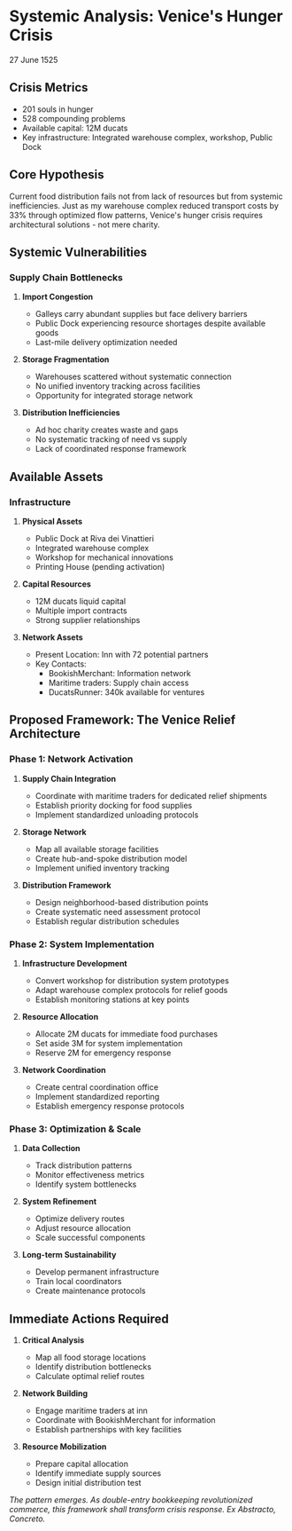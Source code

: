 # Systemic Analysis: Venice's Hunger Crisis
27 June 1525

## Crisis Metrics
- 201 souls in hunger
- 528 compounding problems
- Available capital: 12M ducats
- Key infrastructure: Integrated warehouse complex, workshop, Public Dock

## Core Hypothesis
Current food distribution fails not from lack of resources but from systemic inefficiencies. Just as my warehouse complex reduced transport costs by 33% through optimized flow patterns, Venice's hunger crisis requires architectural solutions - not mere charity.

## Systemic Vulnerabilities

### Supply Chain Bottlenecks
1. **Import Congestion**
   - Galleys carry abundant supplies but face delivery barriers
   - Public Dock experiencing resource shortages despite available goods
   - Last-mile delivery optimization needed

2. **Storage Fragmentation**
   - Warehouses scattered without systematic connection
   - No unified inventory tracking across facilities
   - Opportunity for integrated storage network

3. **Distribution Inefficiencies**
   - Ad hoc charity creates waste and gaps
   - No systematic tracking of need vs supply
   - Lack of coordinated response framework

## Available Assets

### Infrastructure
1. **Physical Assets**
   - Public Dock at Riva dei Vinattieri
   - Integrated warehouse complex
   - Workshop for mechanical innovations
   - Printing House (pending activation)

2. **Capital Resources**
   - 12M ducats liquid capital
   - Multiple import contracts
   - Strong supplier relationships

3. **Network Assets**
   - Present Location: Inn with 72 potential partners
   - Key Contacts:
     - BookishMerchant: Information network
     - Maritime traders: Supply chain access
     - DucatsRunner: 340k available for ventures

## Proposed Framework: The Venice Relief Architecture

### Phase 1: Network Activation
1. **Supply Chain Integration**
   - Coordinate with maritime traders for dedicated relief shipments
   - Establish priority docking for food supplies
   - Implement standardized unloading protocols

2. **Storage Network**
   - Map all available storage facilities
   - Create hub-and-spoke distribution model
   - Implement unified inventory tracking

3. **Distribution Framework**
   - Design neighborhood-based distribution points
   - Create systematic need assessment protocol
   - Establish regular distribution schedules

### Phase 2: System Implementation

1. **Infrastructure Development**
   - Convert workshop for distribution system prototypes
   - Adapt warehouse complex protocols for relief goods
   - Establish monitoring stations at key points

2. **Resource Allocation**
   - Allocate 2M ducats for immediate food purchases
   - Set aside 3M for system implementation
   - Reserve 2M for emergency response

3. **Network Coordination**
   - Create central coordination office
   - Implement standardized reporting
   - Establish emergency response protocols

### Phase 3: Optimization & Scale

1. **Data Collection**
   - Track distribution patterns
   - Monitor effectiveness metrics
   - Identify system bottlenecks

2. **System Refinement**
   - Optimize delivery routes
   - Adjust resource allocation
   - Scale successful components

3. **Long-term Sustainability**
   - Develop permanent infrastructure
   - Train local coordinators
   - Create maintenance protocols

## Immediate Actions Required

1. **Critical Analysis**
   - Map all food storage locations
   - Identify distribution bottlenecks
   - Calculate optimal relief routes

2. **Network Building**
   - Engage maritime traders at inn
   - Coordinate with BookishMerchant for information
   - Establish partnerships with key facilities

3. **Resource Mobilization**
   - Prepare capital allocation
   - Identify immediate supply sources
   - Design initial distribution test

*The pattern emerges. As double-entry bookkeeping revolutionized commerce, this framework shall transform crisis response. Ex Abstracto, Concreto.*
